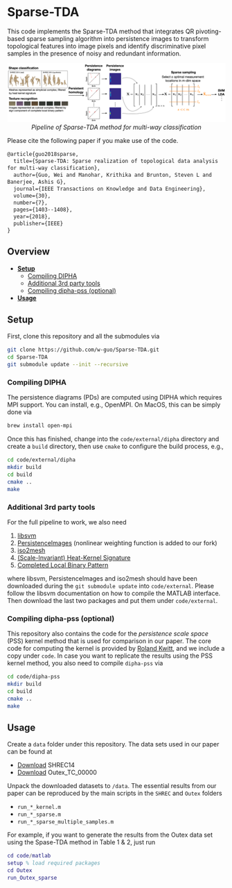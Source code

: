 # Sparse-TDA

This code implements the Sparse-TDA method that integrates QR pivoting-based sparse sampling algorithm into persistence images to transform topological features into image pixels and identify discriminative pixel samples in the presence of noisy and redundant information. 

<p align="center">
    <img src="https://github.com/w-guo/wguo/blob/master/content/publication/sparse-tda/Sparse_TDA_pipeline.png" width="840"> <br />
    <em> Pipeline of Sparse-TDA method for multi-way classification</em>
</p>

Please cite the following paper if you make use of the code.

```
@article{guo2018sparse,
  title={Sparse-TDA: Sparse realization of topological data analysis for multi-way classification},
  author={Guo, Wei and Manohar, Krithika and Brunton, Steven L and Banerjee, Ashis G},
  journal={IEEE Transactions on Knowledge and Data Engineering},
  volume={30},
  number={7},
  pages={1403--1408},
  year={2018},
  publisher={IEEE}
}
```

## Overview

- **[Setup](#setup)**
  - [Compiling DIPHA](#compiling-dipha)
  - [Additional 3rd party tools](#additional-3rd-party-tools)
  - [Compiling dipha-pss (optional)](#compiling-dipha-pss-optional)
- **[Usage](#usage)**
 

## Setup

First, clone this repository and all the submodules via

```bash
git clone https://github.com/w-guo/Sparse-TDA.git
cd Sparse-TDA
git submodule update --init --recursive   
```

### Compiling DIPHA

The persistence diagrams (PDs) are computed using DIPHA which requires MPI support. You can install, e.g., OpenMPI. On MacOS, this can be simply done via

```bash
brew install open-mpi
```

Once this has finished, change into the ```code/external/dipha``` directory
and create a ```build``` directory, then use ```cmake``` to
configure the build process, e.g.,

```bash
cd code/external/dipha
mkdir build
cd build
cmake ..
make
```

### Additional 3rd party tools

For the full pipeline to work, we also need 

1. [libsvm](https://github.com/cjlin1/libsvm)
2. [PersistenceImages](https://github.com/w-guo/PersistenceImages/tree/322852ac4a6f401955cad7e41b5d31be2a114a5e) (nonlinear weighting function is added to our fork)
3. [iso2mesh](https://github.com/fangq/iso2mesh)
4. [(Scale-Invariant) Heat-Kernel Signature](http://vision.mas.ecp.fr/Personnel/iasonas/code/sihks.zip)
5. [Completed Local Binary Pattern](http://www.comp.polyu.edu.hk/~cslzhang/code/CLBP.rar)
  
where libsvm, PersistenceImages and iso2mesh should have been downloaded during the ```git submodule update``` into ```code/external```. Please follow the libsvm documentation on how to compile the MATLAB interface. Then download the last two packages and put them under ```code/external```. 

### Compiling dipha-pss (optional)

This repository also contains the code for the *persistence scale space* (PSS) kernel method that is used for comparison in our paper. The core code for computing the kernel is provided by [Roland Kwitt](https://github.com/rkwitt/persistence-learning/tree/master/code/dipha-pss), and we include a copy under ```code```. In case you want to replicate the results using the PSS kernel method, you also need to compile ```dipha-pss``` via

```bash
cd code/dipha-pss
mkdir build
cd build
cmake ..
make
```
 

## Usage

Create a ```data``` folder under this repository. The data sets used in our paper can be found at  
- [Download](http://www.cs.cf.ac.uk/shaperetrieval/download.php) SHREC14
- [Download](http://www.outex.oulu.fi/db/classification/tmp/Outex_TC_00000.tar.gz) Outex_TC_00000

Unpack the downloaded datasets to ```/data```. The essential results from our paper can be reproduced by the main scripts in the ```SHREC``` and ```Outex``` folders
- ```run_*_kernel.m```
- ```run_*_sparse.m```
- ```run_*_sparse_multiple_samples.m```
  
For example, if you want to generate the results from the Outex data set using the Spase-TDA method in Table 1 & 2, just run
```matlab
cd code/matlab
setup % load required packages
cd Outex
run_Outex_sparse
```
